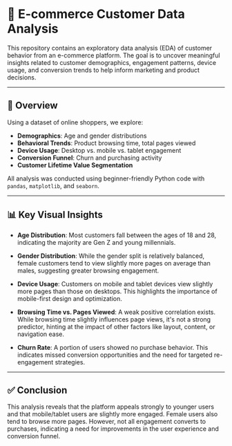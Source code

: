 # 🛒 E-commerce Customer Data Analysis

This repository contains an exploratory data analysis (EDA) of customer behavior from an e-commerce platform. The goal is to uncover meaningful insights related to customer demographics, engagement patterns, device usage, and conversion trends to help inform marketing and product decisions.

---

## 📌 Overview

Using a dataset of online shoppers, we explore:

- **Demographics**: Age and gender distributions
- **Behavioral Trends**: Product browsing time, total pages viewed
- **Device Usage**: Desktop vs. mobile vs. tablet engagement
- **Conversion Funnel**: Churn and purchasing activity
- **Customer Lifetime Value Segmentation**

All analysis was conducted using beginner-friendly Python code with `pandas`, `matplotlib`, and `seaborn`.

---

## 📊 Key Visual Insights

- **Age Distribution**: Most customers fall between the ages of 18 and 28, indicating the majority are Gen Z and young millennials.
  
- **Gender Distribution**: While the gender split is relatively balanced, female customers tend to view slightly more pages on average than males, suggesting greater browsing engagement.

- **Device Usage**: Customers on mobile and tablet devices view slightly more pages than those on desktops. This highlights the importance of mobile-first design and optimization.

- **Browsing Time vs. Pages Viewed**: A weak positive correlation exists. While browsing time slightly influences page views, it's not a strong predictor, hinting at the impact of other factors like layout, content, or navigation ease.

- **Churn Rate**: A portion of users showed no purchase behavior. This indicates missed conversion opportunities and the need for targeted re-engagement strategies.

---

## ✅ Conclusion

This analysis reveals that the platform appeals strongly to younger users and that mobile/tablet users are slightly more engaged. Female users also tend to browse more pages. However, not all engagement converts to purchases, indicating a need for improvements in the user experience and conversion funnel.


